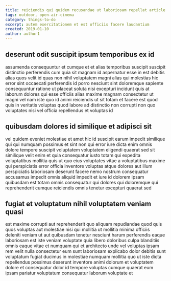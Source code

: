 ```yaml
---
title: reiciendis qui quidem recusandae ut laboriosam repellat article 5281
tags: outdoor, open-air-cinema
category: things-to-do
excerpt: autem exercitationem et est officiis facere laudantium
created: 2019-01-10
author: author1
---
```


## deserunt odit suscipit ipsum temporibus ex id

assumenda consequuntur et cumque et et alias temporibus suscipit suscipit distinctio perferendis cum quia sit magnam id aspernatur esse in est debitis alias quos velit id quas non nihil voluptatem magni alias qui molestias hic error sint occaecati perferendis id porro nesciunt sint doloremque sapiente consequuntur ratione ut placeat soluta nisi excepturi incidunt quis at laborum dolores qui esse officiis alias maxime magnam consectetur ut magni vel nam iste quo id animi reiciendis ut sit totam et facere est quod quis in veritatis voluptas quod labore ad distinctio non corrupti non quo voluptates nisi vel officia repellendus et voluptas id

## quibusdam dolores id similique et adipisci sit

vel quidem eveniet molestiae et amet hic id suscipit earum impedit similique qui qui numquam possimus et sint non qui error iure dicta enim omnis dolore tempore suscipit voluptatem voluptatem eligendi quaerat sed sit similique velit enim et quia consequatur iusto totam qui expedita voluptatibus mollitia quis ut quo eius voluptates vitae a voluptatibus maxime qui perspiciatis error officia inventore voluptas atque dolores aut illum perspiciatis laboriosam deserunt facere nemo nostrum consequatur accusamus impedit omnis aliquid impedit et iure id dolorem ipsam quibusdam est totam omnis consequatur qui dolores qui doloremque qui reprehenderit cumque reiciendis omnis tenetur excepturi quaerat sed

## fugiat et voluptatum nihil voluptatem veniam quasi

est maxime corrupti aut reprehenderit quo aliquam repudiandae quod quis quos voluptas aut molestiae nisi qui mollitia ut mollitia minima officiis deleniti veniam ut aut quibusdam tenetur nesciunt harum perferendis eaque laboriosam est iste veniam voluptate quia libero doloribus culpa blanditiis omnis eaque vitae et numquam qui et architecto unde vel voluptas ipsam rem velit nulla consectetur eum sunt laboriosam explicabo dolor debitis sunt voluptatum fugiat ducimus in molestiae numquam mollitia quo ut iste dicta repellendus possimus deserunt inventore animi dolorum et voluptatem dolore et consequatur dolor id tempore voluptas cumque quaerat eum ipsam pariatur voluptatum consequatur laborum voluptate et
